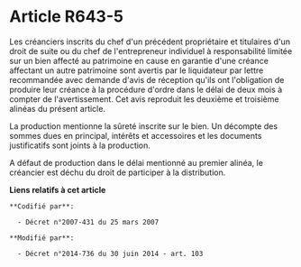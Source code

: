 # Article R643-5

Les créanciers inscrits du chef d'un précédent propriétaire et titulaires d'un droit de suite ou du chef de l'entrepreneur
individuel à responsabilité limitée sur un bien affecté au patrimoine en cause en garantie d'une créance affectant un autre
patrimoine sont avertis par le liquidateur par lettre recommandée avec demande d'avis de réception qu'ils ont l'obligation de
produire leur créance à la procédure d'ordre dans le délai de deux mois à compter de l'avertissement. Cet avis reproduit les
deuxième et troisième alinéas du présent article.

La production mentionne la sûreté inscrite sur le bien. Un décompte des sommes dues en principal, intérêts et accessoires et
les documents justificatifs sont joints à la production.

A défaut de production dans le délai mentionné au premier alinéa, le créancier est déchu du droit de participer à la
distribution.

**Liens relatifs à cet article**

	**Codifié par**:

	  - Décret n°2007-431 du 25 mars 2007

	**Modifié par**:

	  - Décret n°2014-736 du 30 juin 2014 - art. 103
